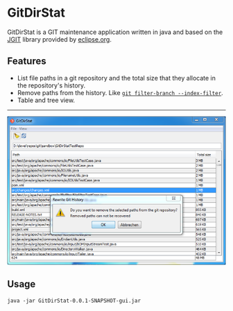 GitDirStat
=============

GitDirStat is a GIT maintenance application written in java and based on the [JGIT](https://eclipse.org/jgit/) library provided by [eclipse.org](https://eclipse.org).

Features
-------

* List file paths in a git repository and the total size that they allocate in the repository's history.
* Remove paths from the history. Like [`git filter-branch --index-filter`](http://git-scm.com/docs/git-filter-branch).
* Table and tree view.


-----------


![GitDirStat Screenshot](src/site/res/GitDirStat_RemovePaths.PNG?raw=true)


Usage
-----

    java -jar GitDirStat-0.0.1-SNAPSHOT-gui.jar
